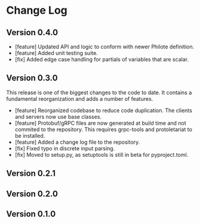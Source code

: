 # Change Log

## Version 0.4.0
- [feature] Updated API and logic to conform with newer Philote definition.
- [feature] Added unit testing suite.
- [fix] Added edge case handling for partials of variables that are scalar.


## Version 0.3.0

This release is one of the biggest changes to the code to date. It contains a
fundamental reorganization and adds a number of features.

- [feature] Reorganized codebase to reduce code duplication. The clients and
  servers now use base classes.
- [feature] Protobuf/gRPC files are now generated at build time and not commited
  to the repository. This requires grpc-tools and protoletariat to be installed.
- [feature] Added a change log file to the repository.
- [fix] Fixed typo in discrete input parsing.
- [fix] Moved to setup.py, as setuptools is still in beta for pyproject.toml.

## Version 0.2.1

## Version 0.2.0

## Version 0.1.0